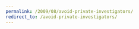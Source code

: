 ```yaml
---
permalink: /2009/08/avoid-private-investigators/
redirect_to: /avoid-private-investigators/
---
```

